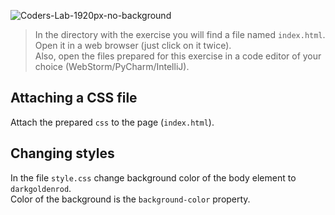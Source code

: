 ![Coders-Lab-1920px-no-background](https://user-images.githubusercontent.com/30623667/104709394-2cabee80-571f-11eb-9518-ea6a794e558e.png)


> In the directory with the exercise you will find a file named `index.html`. Open it in a web browser (just click on it twice).  
> Also, open the files prepared for this exercise in a code editor of your choice (WebStorm/PyCharm/IntelliJ).


## Attaching a CSS file

Attach the prepared `css` to the page (`index.html`).


## Changing styles

In the file `style.css` change background color of the body element to `darkgoldenrod`.  
Color of the background is the `background-color` property.
